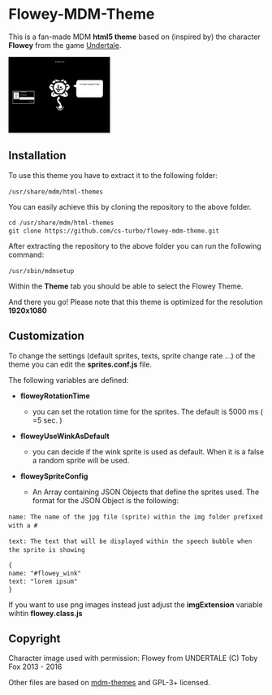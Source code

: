 # Flowey-MDM-Theme

This is a fan-made MDM **html5 theme** based on (inspired by) the character **Flowey** from the game [Undertale](http://undertale.com/).

![screenshot of the flowey theme](screenshot.jpg)

## Installation

To use this theme you have to extract it to the following folder:

`/usr/share/mdm/html-themes`

You can easily achieve this by cloning the repository to the above folder.

    cd /usr/share/mdm/html-themes
    git clone https://github.com/cs-turbo/flowey-mdm-theme.git


After extracting the repository to the above folder you can run the following command:

`/usr/sbin/mdmsetup`

Within the **Theme** tab you should be able to select the Flowey Theme.

And there you go! Please note that this theme is optimized for the resolution **1920x1080**

## Customization
To change the settings (default sprites, texts, sprite change rate ...) of the theme you can edit the **sprites.conf.js** file.

The following variables are defined:

- **floweyRotationTime**
  - you can set the rotation time for the sprites. The default is 5000 ms ( =5 sec. )


- **floweyUseWinkAsDefault**
  - you can decide if the wink sprite is used as default. When it is a false a random sprite will be used.


- **floweySpriteConfig**
  - An Array containing JSON Objects that define the sprites used. The format for the JSON Object is the following:


`name: The name of the jpg file (sprite) within the img folder prefixed with a #`

`text: The text that will be displayed within the speech bubble when the sprite is showing`


    {
    name: "#flowey_wink"
    text: "lorem ipsum"
    }

If you want to use png images instead just adjust the **imgExtension** variable wihtin **flowey.class.js**


## Copyright
Character image used with permission: Flowey from UNDERTALE (C) Toby Fox 2013 - 2016

Other files are based on [mdm-themes](https://github.com/linuxmint/mdm-themes) and GPL-3+ licensed. 
